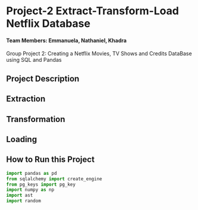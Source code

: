# Project-2 Extract-Transform-Load Netflix Database
#### Team Members: Emmanuela, Nathaniel, Khadra
Group Project 2: Creating a Netflix Movies, TV Shows and Credits DataBase using SQL and Pandas
## Project Description


## Extraction

## Transformation

## Loading

## How to Run this Project

```python
import pandas as pd
from sqlalchemy import create_engine
from pg_keys import pg_key
import numpy as np
import ast
import random
```
